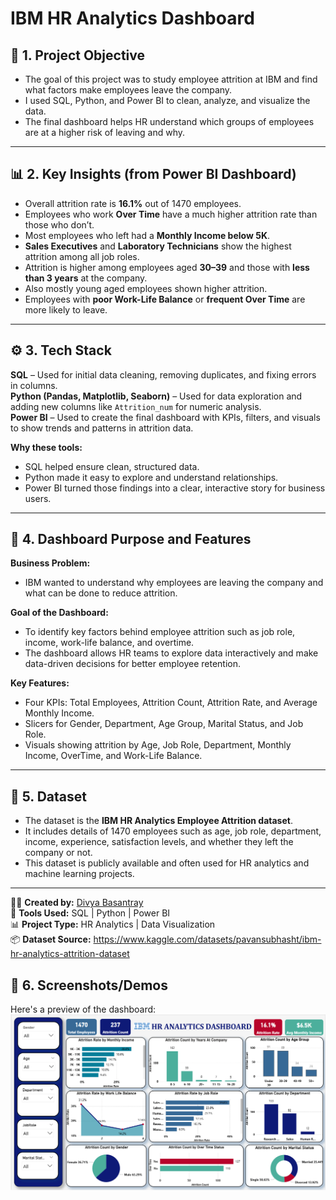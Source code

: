 # IBM HR Analytics Dashboard

## 🧠 **1. Project Objective**
- The goal of this project was to study employee attrition at IBM and find what factors make employees leave the company.  
- I used SQL, Python, and Power BI to clean, analyze, and visualize the data.  
- The final dashboard helps HR understand which groups of employees are at a higher risk of leaving and why.

---

## 📊 **2. Key Insights (from Power BI Dashboard)**
- Overall attrition rate is **16.1%** out of 1470 employees.  
- Employees who work **Over Time** have a much higher attrition rate than those who don’t.  
- Most employees who left had a **Monthly Income below 5K**.  
- **Sales Executives** and **Laboratory Technicians** show the highest attrition among all job roles.  
- Attrition is higher among employees aged **30–39** and those with **less than 3 years** at the company.
- Also mostly young aged employees shown higher attrition.
- Employees with **poor Work-Life Balance** or **frequent Over Time** are more likely to leave.

---

## ⚙️ **3. Tech Stack**
**SQL** – Used for initial data cleaning, removing duplicates, and fixing errors in columns.  
**Python (Pandas, Matplotlib, Seaborn)** – Used for data exploration and adding new columns like `Attrition_num` for numeric analysis.  
**Power BI** – Used to create the final dashboard with KPIs, filters, and visuals to show trends and patterns in attrition data.

**Why these tools:**  
- SQL helped ensure clean, structured data.  
- Python made it easy to explore and understand relationships.  
- Power BI turned those findings into a clear, interactive story for business users.

---

## 🎯 **4. Dashboard Purpose and Features**

**Business Problem:**  
- IBM wanted to understand why employees are leaving the company and what can be done to reduce attrition.

**Goal of the Dashboard:**  
- To identify key factors behind employee attrition such as job role, income, work-life balance, and overtime.  
- The dashboard allows HR teams to explore data interactively and make data-driven decisions for better employee retention.

**Key Features:**
- Four KPIs: Total Employees, Attrition Count, Attrition Rate, and Average Monthly Income.  
- Slicers for Gender, Department, Age Group, Marital Status, and Job Role.  
- Visuals showing attrition by Age, Job Role, Department, Monthly Income, OverTime, and Work-Life Balance.  

---

## 📁 **5. Dataset**
- The dataset is the **IBM HR Analytics Employee Attrition dataset**.  
- It includes details of 1470 employees such as age, job role, department, income, experience, satisfaction levels, and whether they left the company or not.  
- This dataset is publicly available and often used for HR analytics and machine learning projects.

---

👩‍💻 **Created by:** [Divya Basantray](https://github.com/DivyaBasantray)  
📅 **Tools Used:** SQL | Python | Power BI  
📊 **Project Type:** HR Analytics | Data Visualization  
📦 **Dataset Source:**  https://www.kaggle.com/datasets/pavansubhasht/ibm-hr-analytics-attrition-dataset


##  💼 **6. Screenshots/Demos**

Here's a preview of the dashboard:
![IBM HR Analytics Dashboard](https://github.com/DivyaBasantray/IBM-HR-Analytics-Dashboard/raw/main/Sanpshot%20of%20IBM%20HR%20Analytics%20Dashboard.png)
